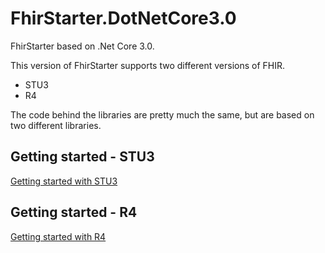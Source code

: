 # FhirStarter.DotNetCore3.0
FhirStarter based on .Net Core 3.0.

This version of FhirStarter supports two different versions of FHIR.

* STU3
* R4 

The code behind the libraries are pretty much the same, but are based on two different libraries. 

## Getting started - STU3 
[Getting started with STU3](src/docs/STU3/GettingStarted-STU3.md)


## Getting started - R4

[Getting started with R4](src/docs/R4/GettingStarted-R4.md)
